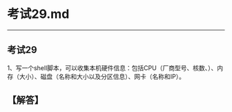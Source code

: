 # 考试29.md  
---  
## 考试29  
1、写一个shell脚本，可以收集本机硬件信息：包括CPU（厂商型号、核数、）、内存（大小）、磁盘（名称和大小以及分区信息）、网卡（名称和IP）。  

## 【解答】   